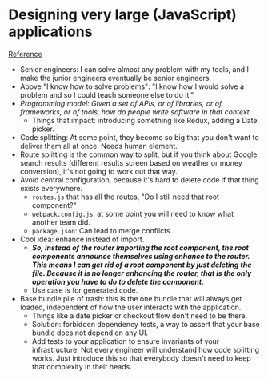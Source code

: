 # Designing very large (JavaScript) applications
[Reference](https://medium.com/@cramforce/designing-very-large-javascript-applications-6e013a3291a3)

- Senior engineers: I can solve almost any problem with my tools, and I make the junior engineers eventually be senior engineers.
- Above "I know how to solve problems": "I know how I would solve a problem and so I could teach someone else to do it."
- *Programming model: Given a set of APIs, or of libraries, or of frameworks, or of tools, how do people write software in that context.*
  - Things that impact: introducing something like Redux, adding a Date picker.
- Code splitting: At some point, they become so big that you don't want to deliver them all at once. Needs human element.
- Route splitting is the common way to split, but if you think about Google search results (different results screen based on weather or money conversion), it's not going to work out that way.
- Avoid central configuration, because it's hard to delete code if that thing exists everywhere.
  - `routes.js` that has all the routes, "Do I still need that root component?"
  - `webpack.config.js`: at some point you will need to know what another team did.
  - `package.json`: Can lead to merge conflicts.
- Cool idea: enhance instead of import.
  - ***So, instead of the router importing the root component, the root components announce themselves using enhance to the router. This means I can get rid of a root component by just deleting the file. Because it is no longer enhancing the router, that is the only operation you have to do to delete the component.***
  - Use case is for generated code.
- Base bundle pile of trash: this is the one bundle that will always get loaded, independent of how the user interacts with the application.
  - Things like a date picker or checkout flow don't need to be there.
  - Solution: forbidden dependency tests, a way to assert that your base bundle does not depend on any UI.
  - Add tests to your application to ensure invariants of your infrastructure. Not every engineer will understand how  code splitting works. Just introduce this so that everybody doesn't need to keep that complexity in their heads.

